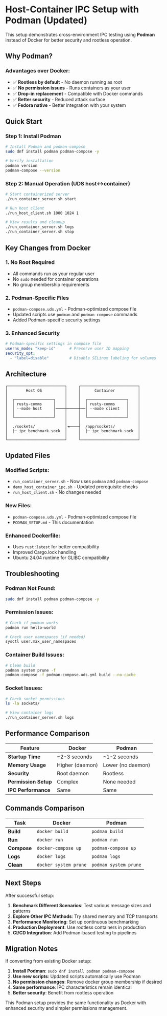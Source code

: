 # Host-Container IPC Setup with Podman (Updated)

This setup demonstrates cross-environment IPC testing using **Podman** instead of Docker for better security and rootless operation.

## Why Podman?

### **Advantages over Docker:**
- ✅ **Rootless by default** - No daemon running as root
- ✅ **No permission issues** - Runs containers as your user
- ✅ **Drop-in replacement** - Compatible with Docker commands
- ✅ **Better security** - Reduced attack surface
- ✅ **Fedora native** - Better integration with your system

## Quick Start

### **Step 1: Install Podman**
```bash
# Install Podman and podman-compose
sudo dnf install podman podman-compose -y

# Verify installation
podman version
podman-compose --version
```

### **Step 2: Manual Operation (UDS host↔container)**
```bash
# Start containerized server
./run_container_server.sh start

# Run host client
./run_host_client.sh 1000 1024 1

# View results and cleanup
./run_container_server.sh logs
./run_container_server.sh stop
```

## Key Changes from Docker

### **1. No Root Required**
- All commands run as your regular user
- No `sudo` needed for container operations
- No group membership requirements

### **2. Podman-Specific Files**
- `podman-compose.uds.yml` - Podman-optimized compose file
- Updated scripts use `podman` and `podman-compose` commands
- Added Podman-specific security settings

### **3. Enhanced Security**
```yaml
# Podman-specific settings in compose file
userns_mode: "keep-id"      # Preserve user ID mapping
security_opt:
  - "label=disable"         # Disable SELinux labeling for volumes
```

## Architecture

```
┌─────────────────────────┐     ┌─────────────────────────┐
│        Host OS          │     │      Container          │
│                         │     │                         │
│  ┌─────────────────┐    │     │  ┌─────────────────┐    │
│  │ rusty-comms     │    │     │  │ rusty-comms     │    │
│  │ --mode host     │────┼─────┼──│ --mode client   │    │
│  │                 │    │     │  │                 │    │
│  └─────────────────┘    │     │  └─────────────────┘    │
│                         │     │                         │
│  ./sockets/             │◄────┤  /app/sockets/          │
│  ├─ ipc_benchmark.sock  │     │  ├─ ipc_benchmark.sock  │
│                         │     │                         │
└─────────────────────────┘     └─────────────────────────┘
```

## Updated Files

### **Modified Scripts:**
- `run_container_server.sh` - Now uses `podman` and `podman-compose`
- `demo_host_container_ipc.sh` - Updated prerequisite checks
- `run_host_client.sh` - No changes needed

### **New Files:**
- `podman-compose.uds.yml` - Podman-optimized compose file
- `PODMAN_SETUP.md` - This documentation

### **Enhanced Dockerfile:**
- Uses `rust:latest` for better compatibility
- Improved Cargo.lock handling
- Ubuntu 24.04 runtime for GLIBC compatibility

## Troubleshooting

### **Podman Not Found:**
```bash
sudo dnf install podman podman-compose -y
```

### **Permission Issues:**
```bash
# Check if podman works
podman run hello-world

# Check user namespaces (if needed)
sysctl user.max_user_namespaces
```

### **Container Build Issues:**
```bash
# Clean build
podman system prune -f
podman-compose -f podman-compose.uds.yml build --no-cache
```

### **Socket Issues:**
```bash
# Check socket permissions
ls -la sockets/

# View container logs
./run_container_server.sh logs
```

## Performance Comparison

| Feature | Docker | Podman |
|---------|--------|--------|
| **Startup Time** | ~2-3 seconds | ~1-2 seconds |
| **Memory Usage** | Higher (daemon) | Lower (no daemon) |
| **Security** | Root daemon | Rootless |
| **Permission Setup** | Complex | None needed |
| **IPC Performance** | Same | Same |

## Commands Comparison

| Task | Docker | Podman |
|------|--------|--------|
| **Build** | `docker build` | `podman build` |
| **Run** | `docker run` | `podman run` |
| **Compose** | `docker-compose up` | `podman-compose up` |
| **Logs** | `docker logs` | `podman logs` |
| **Clean** | `docker system prune` | `podman system prune` |

## Next Steps

After successful setup:

1. **Benchmark Different Scenarios**: Test various message sizes and patterns
2. **Explore Other IPC Methods**: Try shared memory and TCP transports  
3. **Performance Monitoring**: Set up continuous benchmarking
4. **Production Deployment**: Use rootless containers in production
5. **CI/CD Integration**: Add Podman-based testing to pipelines

## Migration Notes

If converting from existing Docker setup:

1. **Install Podman**: `sudo dnf install podman podman-compose`
2. **Use new scripts**: Updated scripts automatically use Podman
3. **No permission changes**: Remove docker group membership if desired
4. **Same performance**: IPC characteristics remain identical
5. **Better security**: Benefit from rootless operation

This Podman setup provides the same functionality as Docker with enhanced security and simpler permissions management.

